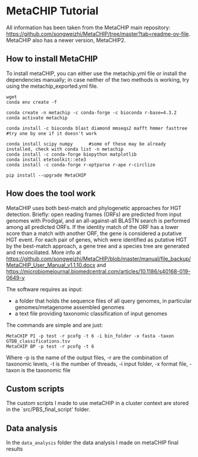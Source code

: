 # MetaCHIP Tutorial
All information has been taken from the MetaCHIP main repository: https://github.com/songweizhi/MetaCHIP/tree/master?tab=readme-ov-file. MetaCHIP also has a newer version, MetaCHIP2.

## How to install MetaCHIP
To install metaCHIP, you can either use the metachip.yml file or install the dependencies manually; in case neither of the two methods is working, try using the metachip_exported.yml file.
```
wget
conda env create -f
```
```
conda create -n metachip -c conda-forge -c bioconda r-base=4.3.2
conda activate metachip

conda install -c bioconda blast diamond mmseqs2 mafft hmmer fasttree #try one by one if it doesn't work

conda install scipy numpy      #some of these may be already installed, check with conda list -n metachip
conda install -c conda-forge biopython matplotlib
conda install etetoolkit::ete3
conda install -c conda-forge r-optparse r-ape r-circlize

pip install --upgrade MetaCHIP
```
## How does the tool work
MetaCHIP uses both best-match and phylogenetic approaches for HGT detection. Briefly: open reading frames (ORFs) are predicted from input genomes with Prodigal, and an all-against-all BLASTN search is performed among all predicted ORFs. If the identity match of the ORF has a lower score than a match with another ORF, the gene is considered a putative HGT event. For each pair of genes, which were identified as putative HGT by the best-match approach, a gene tree and a species tree are generated and reconciliated. More info at https://github.com/songweizhi/MetaCHIP/blob/master/manual/file_backup/MetaCHIP_User_Manual_v1.1.10.docx and https://microbiomejournal.biomedcentral.com/articles/10.1186/s40168-019-0649-y

The software requires as input:
- a folder that holds the sequence files of all query genomes, in particular genomes/metagenome assembled genomes
- a text file providing taxonomic classification of input genomes

The commands are simple and are just: 
```
MetaCHIP PI -p test -r pcofg -t 6 -i bin_folder -x fasta -taxon GTDB_classifications.tsv
MetaCHIP BP -p test -r pcofg -t 6
```
Where -p is the name of the output files, -r are the combination of taxonomic levels, -t is the number of threads, -i input folder, -x format file, -taxon is the taxonomic file

## Custom scripts
The custom scripts I made to use metaCHIP in a cluster context are stored in the `src/PBS_final_script' folder.
## Data analysis
In the `data_analysis` folder the data analysis I made on metaCHIP final results



